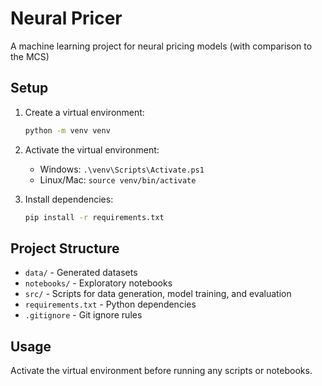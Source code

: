 # Neural Pricer

A machine learning project for neural pricing models (with comparison to the MCS)

## Setup

1. Create a virtual environment:

   ```bash
   python -m venv venv
   ```

2. Activate the virtual environment:

   - Windows: `.\venv\Scripts\Activate.ps1`
   - Linux/Mac: `source venv/bin/activate`

3. Install dependencies:
   ```bash
   pip install -r requirements.txt
   ```

## Project Structure

- `data/` - Generated datasets
- `notebooks/` - Exploratory notebooks
- `src/` - Scripts for data generation, model training, and evaluation
- `requirements.txt` - Python dependencies
- `.gitignore` - Git ignore rules

## Usage

Activate the virtual environment before running any scripts or notebooks.
